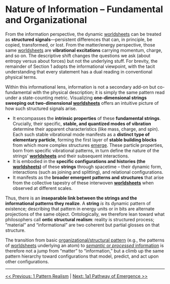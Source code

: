# Nature of Information – Fundamental and Organizational

From the information perspective, the dynamic [worldsheets](glossary.md#worldsheet) can be treated as **structured signals**—persistent differences that can, in principle, be copied, transformed, or lost. From the matter/energy perspective, those same [worldsheets](glossary.md#worldsheet) are **vibrational excitations** carrying momentum, charge, and so on. The descriptive shift changes the questions we ask (about entropy versus about forces) but not the underlying stuff. For brevity, the remainder of Section 1 adopts the informational viewpoint, with the tacit understanding that every statement has a dual reading in conventional physical terms.

Within this informational lens, information is not a secondary add-on but co-fundamental with the physical description; it is simply the same pattern read under a state-counting metric. Visualizing **one-dimensional strings sweeping out two-dimensional [worldsheets](glossary.md#worldsheet)** offers an intuitive picture of how such structured signals arise.

- It encompasses the **intrinsic properties** of these **fundamental strings**. Crucially, their specific, **stable, and quantized modes of vibration** determine their apparent characteristics (like mass, charge, and spin). Each such stable vibrational mode manifests as a **distinct type of elementary particle**, forming the first layer of **stable building blocks** from which more complex structures [emerge](glossary.md#emergence). These particle properties, born from specific vibrational patterns, in turn define the nature of the strings' **[worldsheets](glossary.md#worldsheet)** and their subsequent interactions.
- It is embodied in the **specific configurations and histories (the [worldsheets](glossary.md#worldsheet))** of these **strings** through spacetime – their dynamic form, interactions (such as joining and splitting), and relational configurations.
- It manifests as the **broader emergent patterns and structures** that arise from the collective tapestry of these interwoven **[worldsheets](glossary.md#worldsheet)** when observed at different scales.

Thus, there is an **inseparable link between the strings and the informational patterns they realize**. A **string** *is* its dynamic pattern of existence; describing that pattern in energy units or in bits are alternate projections of the same object. Ontologically, we therefore lean toward what philosophers call **ontic structural realism**: reality is structured process; “material” and “informational” are two coherent but partial glosses on that structure.

The transition from basic [organizational/structural pattern](glossary.md#organizational-information) (e.g., the patterns of [worldsheets](glossary.md#worldsheet) underlying an atom) to [*semantic* or *processed* information](glossary.md#semantic-information) is therefore not a jump from “matter” to “information,” but a climb up the same pattern hierarchy toward configurations that model, predict, and act upon other configurations.

---

[<< Previous: 1 Pattern Realism](1-pattern-realism.md) | [Next: 1a1 Pathway of Emergence >>](1a1-pathway-emergence.md)
